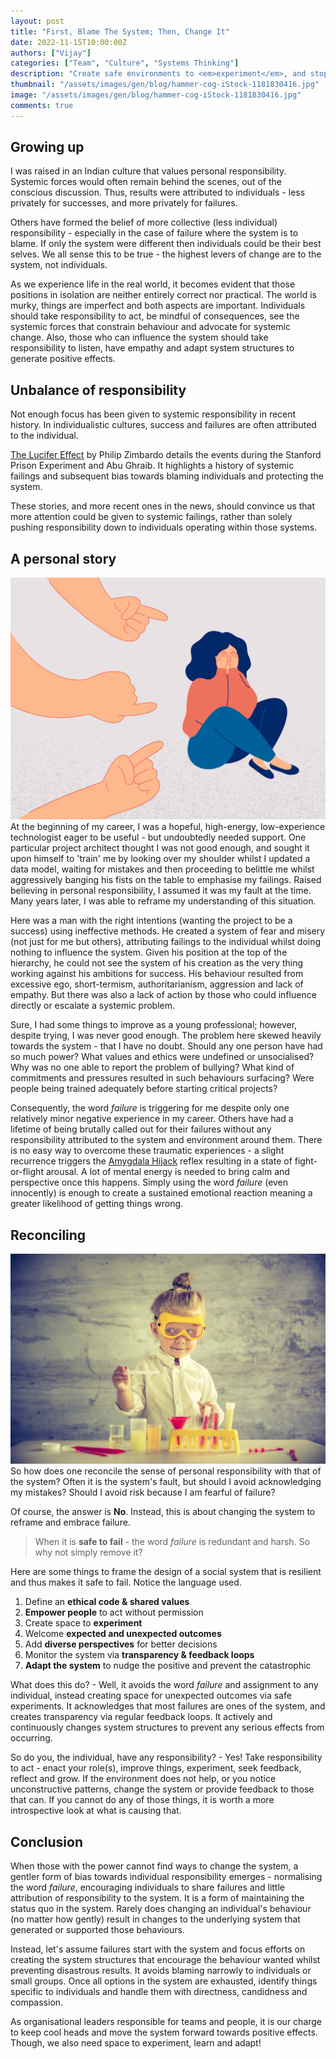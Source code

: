 ```yaml
---
layout: post
title: "First, Blame The System; Then, Change It"
date: 2022-11-15T10:00:00Z
authors: ["Vijay"]
categories: ["Team", "Culture", "Systems Thinking"]
description: "Create safe environments to <em>experiment</em>, and stop emphasising individual <em>failure</em>"
thumbnail: "/assets/images/gen/blog/hammer-cog-iStock-1181830416.jpg"
image: "/assets/images/gen/blog/hammer-cog-iStock-1181830416.jpg"
comments: true
---
```


## Growing up
I was raised in an Indian culture that values personal responsibility. Systemic forces would often remain behind the scenes, out of the conscious discussion. Thus, results were attributed to individuals - less privately for successes, and more privately for failures.

Others have formed the belief of more collective (less individual) responsibility - especially in the case of failure where the system is to blame. If only the system were different then individuals could be their best selves. We all sense this to be true - the highest levers of change are to the system, not individuals.

As we experience life in the real world, it becomes evident that those positions in isolation are neither entirely correct nor practical. The world is murky, things are imperfect and both aspects are important. Individuals should take responsibility to act, be mindful of consequences, see the systemic forces that constrain behaviour and advocate for systemic change. Also, those who can influence the system should take responsibility to listen, have empathy and adapt system structures to generate positive effects.

## Unbalance of responsibility
Not enough focus has been given to systemic responsibility in recent history. In individualistic cultures, success and failures are often attributed to the individual. 

[The Lucifer Effect](https://www.amazon.co.uk/Lucifer-Effect-Good-People-Turn/dp/1846041031) by Philip Zimbardo details the events during the Stanford Prison Experiment and Abu Ghraib. It highlights a history of systemic failings and subsequent bias towards blaming individuals and protecting the system. 

These stories, and more recent ones in the news, should convince us that more attention could be given to systemic failings, rather than solely pushing responsibility down to individuals operating within those systems.

## A personal story
![image info](/assets/images/gen/blog/blame-individual-iStock-1340293083.jpg)
At the beginning of my career, I was a hopeful, high-energy, low-experience technologist eager to be useful - but undoubtedly needed support. One particular project architect thought I was not good enough, and sought it upon himself to 'train' me by looking over my shoulder whilst I updated a data model, waiting for mistakes and then proceeding to belittle me whilst aggressively banging his fists on the table to emphasise my failings. Raised believing in personal responsibility, I assumed it was my fault at the time. Many years later, I was able to reframe my understanding of this situation.

Here was a man with the right intentions (wanting the project to be a success) using ineffective methods. He created a system of fear and misery (not just for me but others), attributing failings to the individual whilst doing nothing to influence the system. Given his position at the top of the hierarchy, he could not see the system of his creation as the very thing working against his ambitions for success. His behaviour resulted from excessive ego, short-termism, authoritarianism, aggression and lack of empathy. But there was also a lack of action by those who could influence directly or escalate a systemic problem. 

Sure, I had some things to improve as a young professional; however, despite trying, I was never good enough. The problem here skewed heavily towards the system - that I have no doubt. Should any one person have had so much power? What values and ethics were undefined or unsocialised? Why was no one able to report the problem of bullying? What kind of commitments and pressures resulted in such behaviours surfacing? Were people being trained adequately before starting critical projects?

Consequently, the word <em>failure</em> is triggering for me despite only one relatively minor negative experience in my career. Others have had a lifetime of being brutally called out for their failures without any responsibility attributed to the system and environment around them. There is no easy way to overcome these traumatic experiences - a slight recurrence triggers the [Amygdala Hijack](https://en.wikipedia.org/wiki/Amygdala_hijack) reflex resulting in a state of fight-or-flight arousal. A lot of mental energy is needed to bring calm and perspective once this happens. Simply using the word <em>failure</em> (even innocently) is enough to create a sustained emotional reaction meaning a greater likelihood of getting things wrong.

## Reconciling 
![image info](/assets/images/gen/blog/experiement-iStock-489203316.jpg)
So how does one reconcile the sense of personal responsibility with that of the system? Often it is the system's fault, but should I avoid acknowledging my mistakes? Should I avoid risk because I am fearful of failure? 

Of course, the answer is **No**. Instead, this is about changing the system to reframe and embrace failure. 

> When it is **safe to fail** - the word <em>failure</em> is redundant and harsh. So why not simply remove it?

Here are some things to frame the design of a social system that is resilient and thus makes it safe to fail. Notice the language used.

1. Define an **ethical code & shared values**
1. **Empower people** to act without permission
2. Create space to **experiment** 
2. Welcome **expected and unexpected outcomes**
2. Add **diverse perspectives** for better decisions
3. Monitor the system via **transparency & feedback loops**
4. **Adapt the system** to nudge the positive and prevent the catastrophic

What does this do? - Well, it avoids the word <em>failure</em> and assignment to any individual, instead creating space for unexpected outcomes via safe experiments. It acknowledges that most failures are ones of the system, and creates transparency via regular feedback loops. It actively and continuously changes system structures to prevent any serious effects from occurring.

So do you, the individual, have any responsibility? - Yes! Take responsibility to act - enact your role(s), improve things, experiment, seek feedback, reflect and grow. If the environment does not help, or you notice unconstructive patterns, change the system or provide feedback to those that can. If you cannot do any of those things, it is worth a more introspective look at what is causing that.

## Conclusion
When those with the power cannot find ways to change the system, a gentler form of bias towards individual responsibility emerges - normalising the word <em>failure</em>, encouraging individuals to share failures and little attribution of responsibility to the system. It is a form of maintaining the status quo in the system. Rarely does changing an individual's behaviour (no matter how gently) result in changes to the underlying system that generated or supported those behaviours.

Instead, let's assume failures start with the system and focus efforts on creating the system structures that encourage the behaviour wanted whilst preventing disastrous results. It avoids blaming narrowly to individuals or small groups. Once all options in the system are exhausted, identify things specific to individuals and handle them with directness, candidness and compassion.

As organisational leaders responsible for teams and people, it is our charge to keep cool heads and move the system forward towards positive effects. Though, we also need space to experiment, learn and adapt!
